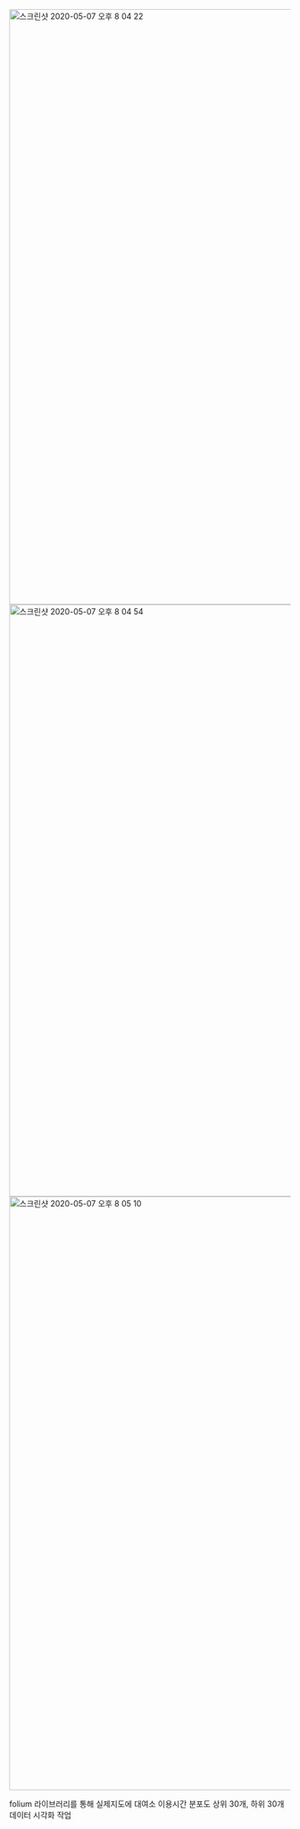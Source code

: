
<img width="1065" alt="스크린샷 2020-05-07 오후 8 04 22" src="https://user-images.githubusercontent.com/59719711/81287632-146ad680-909e-11ea-9ce1-572f44ed09a8.png">
<img width="1059" alt="스크린샷 2020-05-07 오후 8 04 54" src="https://user-images.githubusercontent.com/59719711/81287636-16349a00-909e-11ea-9c36-b31b8d215d53.png">
<img width="1062" alt="스크린샷 2020-05-07 오후 8 05 10" src="https://user-images.githubusercontent.com/59719711/81287641-1765c700-909e-11ea-8a7b-96ccad5e00c1.png">


folium 라이브러리를 통해 실제지도에 대여소 이용시간 분포도 상위 30개, 하위 30개 데이터 시각화 작업
